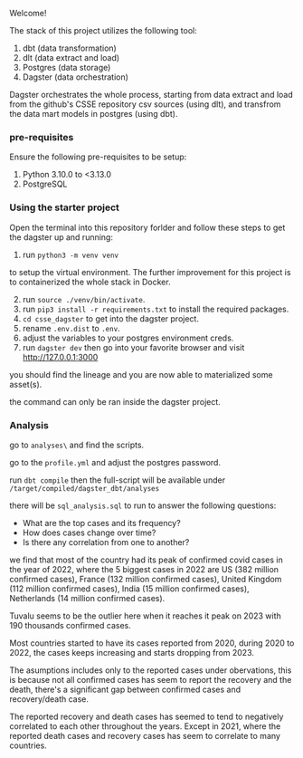 Welcome!

The stack of this project utilizes the following tool:
1. dbt (data transformation)
2. dlt (data extract and load)
3. Postgres (data storage)
4. Dagster (data orchestration)

Dagster orchestrates the whole process, starting from data extract and load from the github's CSSE repository csv sources (using dlt), and transfrom the data mart models in postgres (using dbt). 

### pre-requisites
Ensure the following pre-requisites to be setup:

1. Python 3.10.0 to <3.13.0
2. PostgreSQL


### Using the starter project

Open the terminal into this repository forlder and follow these steps to get the dagster up and running:

1. run `python3 -m venv venv`

to setup the virtual environment. The further improvement for this project is to containerized the whole stack in Docker.

2. run `source ./venv/bin/activate`.
3. run `pip3 install -r requirements.txt` to install the required packages.
4. `cd csse_dagster` to get into the dagster project.
5. rename `.env.dist` to `.env`.
6. adjust the variables to your postgres environment creds.
7. run `dagster dev` then go into your favorite browser and visit http://127.0.0.1:3000

you should find the lineage and you are now able to materialized some asset(s).

the command can only be ran inside the dagster project.

### Analysis
go to `analyses\` and find the scripts.

go to the `profile.yml` and adjust the postgres password.

run `dbt compile` then the full-script will be available under `/target/compiled/dagster_dbt/analyses`

there will be `sql_analysis.sql` to run to answer the following questions:
- What are the top cases and its frequency?
- How does cases change over time?
- Is there any correlation from one to another?

we find that most of the country had its peak of confirmed covid cases in the year of 2022, where the 5 biggest cases in 2022 are US (382 million confirmed cases), France (132 million confirmed cases), United Kingdom (112 million confirmed cases), India (15 million confirmed cases), Netherlands (14 million confirmed cases). 

Tuvalu seems to be the outlier here when it reaches it peak on 2023 with 190 thousands confirmed cases.

Most countries started to have its cases reported from 2020, during 2020 to 2022, the cases keeps increasing and starts dropping from 2023.

The asumptions includes only to the reported cases under obervations, this is because not all confirmed cases has seem to report the recovery and the death, there's a significant gap between confirmed cases and recovery/death case.  

The reported recovery and death cases has seemed to tend to negatively correlated to each other throughout the years. Except in 2021, where the reported death cases and recovery cases has seem to correlate to many countries.